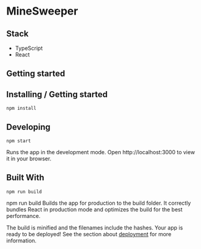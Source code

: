 # MineSweeper


## Stack
- TypeScript
- React


## Getting started


## Installing / Getting started

```shell
npm install
```



## Developing

```shell
npm start
```

Runs the app in the development mode.
Open http://localhost:3000 to view it in your browser.

## Built With

```shell
npm run build
```
npm run build
Builds the app for production to the build folder.
It correctly bundles React in production mode and optimizes the build for the best performance.

The build is minified and the filenames include the hashes.
Your app is ready to be deployed!
See the section about [deployment](https://create-react-app.dev/docs/deployment/) for more information.
